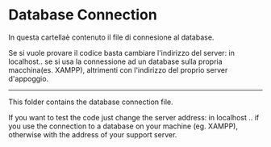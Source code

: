# Database Connection

In questa cartellaè contenuto il file di connesione al database.

Se si vuole provare il codice basta cambiare l'indirizzo del server:
  in localhost.. se si usa la connessione ad un database sulla propria macchina(es. XAMPP),
  altrimenti con l'indirizzo del proprio server d'appoggio.
  
______________________________________________________________________________________________________________________________

This folder contains the database connection file.

If you want to test the code just change the server address:
  in localhost .. if you use the connection to a database on your machine (eg. XAMPP),
  otherwise with the address of your support server.
